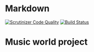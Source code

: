 Markdown
==========================
[![Scrutinizer Code Quality](https://scrutinizer-ci.com/g/valiknet18/musicworld/badges/quality-score.png?b=master)](https://scrutinizer-ci.com/g/valiknet18/musicworld/?branch=master)
[![Build Status](https://travis-ci.org/valiknet18/musicworld.svg)](https://travis-ci.org/valiknet18/musicworld)

Music world project
============================